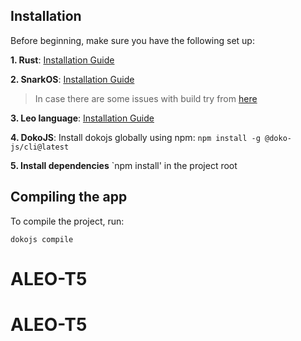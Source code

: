 ## Installation

Before beginning, make sure you have the following set up:

**1. Rust**: [Installation Guide](https://www.rust-lang.org/tools/install)

**2. SnarkOS**: [Installation Guide](https://github.com/aleoHQ/snarkos)

> In case there are some issues with build try from [here](https://github.com/eqlabs/snarkOS/tree/fix/compile)

**3. Leo language**:
[Installation Guide](https://github.com/aleoHQ/leo)


**4. DokoJS**:
Install dokojs globally using npm:
`npm install -g @doko-js/cli@latest`

**5. Install dependencies**
`npm install' in the project root 

## Compiling the app

To compile the project, run:

```
dokojs compile
```
# ALEO-T5
# ALEO-T5
